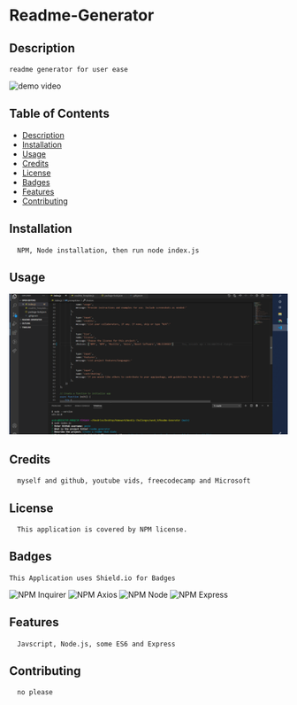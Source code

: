 # Readme-Generator

## Description 
    readme generator for user ease
 ![demo video](https://drive.google.com/file/d/1cRh7CeTt8jOMOajhU_bGngkR9x_PcAe8/view)
    
 ## Table of Contents
 - [Description](#description)
 - [Installation](#installation)
 - [Usage](#usage)
 - [Credits](#credits)
 - [License](#license)
 - [Badges](#badges)
 - [Features](#features)
 - [Contributing](#contributing)
## Installation
      NPM, Node installation, then run node index.js
 ## Usage
 ![image of readme generator in node terminal](readme_img.png)
    
 ## Credits
      myself and github, youtube vids, freecodecamp and Microsoft  
## License
      This application is covered by NPM license.
## Badges
    This Application uses Shield.io for Badges
  ![NPM Inquirer](https://img.shields.io/npm/l/inquirer)
  ![NPM Axios](https://img.shields.io/npm/l/axios)
  ![NPM Node](https://img.shields.io/npm/l/node)
  ![NPM Express](https://img.shields.io/npm/l/express)
## Features
      Javscript, Node.js, some ES6 and Express
## Contributing
      no please
  
